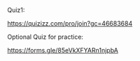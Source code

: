 Quiz1:

https://quizizz.com/pro/join?gc=46683684

Optional Quiz for practice:

https://forms.gle/85eVkXFYARn1njpbA